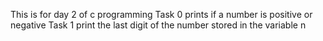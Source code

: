This is for day 2 of c programming
Task 0 prints if a number is positive or negative
Task 1 print the last digit of the number stored in the variable n
